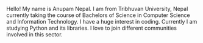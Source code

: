 Hello! My name is Anupam Nepal. I am from Tribhuvan University, Nepal currently taking the course of Bachelors of Science in Computer Science and Information Technology.
I have a huge interest in coding. Currently I am studying Python and its libraries.
I love to join different communities involved in this sector.

<!--
**Anupam-Nepal/Anupam-Nepal** is a ✨ _special_ ✨ repository because its `README.md` (this file) appears on your GitHub profile.

Here are some ideas to get you started:

- 🔭 I’m currently working on ...
- 🌱 I’m currently learning ...
- 👯 I’m looking to collaborate on ...
- 🤔 I’m looking for help with ...
- 💬 Ask me about ...
- 📫 How to reach me: ...
- 😄 Pronouns: ...
- ⚡ Fun fact: ...
-->
